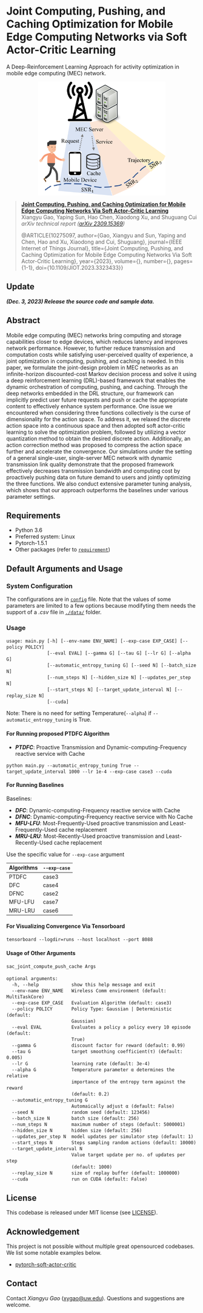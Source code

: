 # Joint Computing, Pushing, and Caching Optimization for Mobile Edge Computing Networks via Soft Actor-Critic Learning

A Deep-Reinforcement Learning Approach for activity optimization in mobile edge computing (MEC) network.

<p align="center"> <img src='docs/system.png' align="center" height="300px"> </p>

> [**Joint Computing, Pushing, and Caching Optimization for Mobile Edge Computing Networks Via Soft Actor-Critic Learning**](https://arxiv.org/pdf/2309.15369.pdf)            
> Xiangyu Gao, Yaping Sun, Hao Chen, Xiaodong Xu, and Shuguang Cui <br />
> *arXiv technical report ([arXiv 2309.15369](https://arxiv.org/abs/2309.15369))*
>
> @ARTICLE{10275097, author={Gao, Xiangyu and Sun, Yaping and Chen, Hao and Xu, Xiaodong and Cui, Shuguang},
>     journal={IEEE Internet of Things Journal}, 
>     title={Joint Computing, Pushing, and Caching Optimization for Mobile Edge Computing Networks Via Soft Actor-Critic Learning}, 
>     year={2023}, volume={}, number={}, pages={1-1}, 
>     doi={10.1109/JIOT.2023.3323433}}

## Update

***(Dec. 3, 2023) Release the source code and sample data.***

## Abstract

Mobile edge computing (MEC) networks bring computing and storage capabilities closer to edge devices, which reduces latency and improves network performance. However, to further reduce transmission and computation costs while satisfying user-perceived quality of experience, a joint optimization in computing, pushing, and caching is needed. In this paper, we formulate the joint-design problem in MEC networks as an infinite-horizon discounted-cost Markov decision process and solve it using a deep reinforcement learning (DRL)-based framework that enables the dynamic orchestration of computing, pushing, and caching. Through the deep networks embedded in the DRL structure, our framework can implicitly predict user future requests and push or cache the appropriate content to effectively enhance system performance. One issue we encountered when considering three functions collectively is the curse of dimensionality for the action space. To address it, we relaxed the discrete action space into a continuous space and then adopted soft actor-critic learning to solve the optimization problem, followed by utilizing a vector quantization method to obtain the desired discrete action. Additionally, an action correction method was proposed to compress the action space further and accelerate the convergence. Our simulations under the setting of a general single-user, single-server MEC network with dynamic transmission link quality demonstrate that the proposed framework effectively decreases transmission bandwidth and computing cost by proactively pushing data on future demand to users and jointly optimizing the three functions. We also conduct extensive parameter tuning analysis, which shows that our approach outperforms the baselines under various parameter settings.

## Requirements

*   Python 3.6
*   Preferred system: Linux
*   Pytorch-1.5.1
*   Other packages (refer to [`requirement`](requirements.txt))


## Default Arguments and Usage

### System Configuration

The configurations are in [`config`](config.py) file. Note that the values of some parameters are limited to a few options because modifyting them needs the support of a *.csv* file in [`./data/`](./data) folder.

### Usage

```
usage: main.py [-h] [--env-name ENV_NAME] [--exp-case EXP_CASE] [--policy POLICY] 
               [--eval EVAL] [--gamma G] [--tau G] [--lr G] [--alpha G]
               [--automatic_entropy_tuning G] [--seed N] [--batch_size N]
               [--num_steps N] [--hidden_size N] [--updates_per_step N]
               [--start_steps N] [--target_update_interval N] [--replay_size N] 
               [--cuda]
```

Note: There is no need for setting Temperature(`--alpha`) if `--automatic_entropy_tuning` is True.

#### For Running proposed PTDFC Algorithm

* ***PTDFC***: Proactive Transmission and Dynamic-computing-Frequency reactive service with
  Cache

```
python main.py --automatic_entropy_tuning True --target_update_interval 1000 --lr 1e-4 --exp-case case3 --cuda
```

#### For Running Baselines

Baselines:

* ***DFC***: Dynamic-computing-Frequency reactive service with Cache
* ***DFNC***: Dynamic-computing-Frequency reactive service with No Cache
* ***MFU-LFU***: Most-Frequently-Used proactive transmission and Least-Frequently-Used cache replacement
* ***MRU-LRU***: Most-Recently-Used proactive transmission and Least-Recently-Used cache replacement

Use the specific value for `--exp-case` argument

| Algorithms | `--exp-case` |
| ---------- | ------------ |
| PTDFC      | case3        |
| DFC        | case4        |
| DFNC       | case2        |
| MFU-LFU    | case7        |
| MRU-LRU    | case6        |

#### For Visualizing Convergence Via Tensorboard

```
tensorboard --logdir=runs --host localhost --port 8088
```

#### Usage of Other Arguments

```
sac_joint_compute_push_cache Args

optional arguments:
  -h, --help            show this help message and exit
  --env-name ENV_NAME   Wireless Comm environment (default: MultiTaskCore)
  --exp-case EXP_CASE   Evaluation Algorithm (default: case3)
  --policy POLICY       Policy Type: Gaussian | Deterministic (default:
                        Gaussian)
  --eval EVAL           Evaluates a policy a policy every 10 episode (default:
                        True)
  --gamma G             discount factor for reward (default: 0.99)
  --tau G               target smoothing coefficient(τ) (default: 0.005)
  --lr G                learning rate (default: 3e-4)
  --alpha G             Temperature parameter α determines the relative
                        importance of the entropy term against the reward
                        (default: 0.2)
  --automatic_entropy_tuning G
                        Automaically adjust α (default: False)
  --seed N              random seed (default: 123456)
  --batch_size N        batch size (default: 256)
  --num_steps N         maximum number of steps (default: 5000001)
  --hidden_size N       hidden size (default: 256)
  --updates_per_step N  model updates per simulator step (default: 1)
  --start_steps N       Steps sampling random actions (default: 10000)
  --target_update_interval N
                        Value target update per no. of updates per step
                        (default: 1000)
  --replay_size N       size of replay buffer (default: 1000000)
  --cuda                run on CUDA (default: False)
```

## License

This codebase is released under MIT license (see [LICENSE](LICENSE)).

## Acknowledgement

This project is not possible without multiple great opensourced codebases. We list some notable examples below.  

* [pytorch-soft-actor-critic](https://github.com/pranz24/pytorch-soft-actor-critic)

## Contact

Contact *Xiangyu Gao* ([xygao@uw.edu](mailto:xygao@uw.edu)). Questions and suggestions are welcome.



